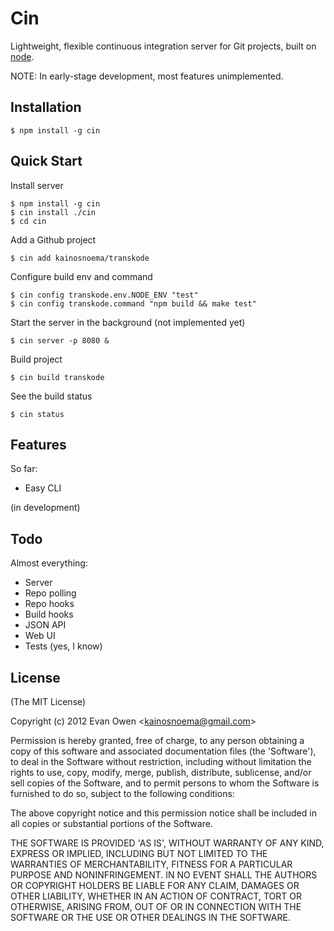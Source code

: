 # Cin

Lightweight, flexible continuous integration server for Git projects, built on [node](http://nodejs.org).

NOTE: In early-stage development, most features unimplemented.

## Installation

    $ npm install -g cin

## Quick Start

Install server

    $ npm install -g cin
    $ cin install ./cin
    $ cd cin

Add a Github project

    $ cin add kainosnoema/transkode

Configure build env and command

    $ cin config transkode.env.NODE_ENV "test"
    $ cin config transkode.command "npm build && make test"

Start the server in the background (not implemented yet)

    $ cin server -p 8080 &

Build project

    $ cin build transkode

See the build status

    $ cin status

## Features

So far:

  - Easy CLI

(in development)

## Todo

Almost everything:

  - Server
  - Repo polling
  - Repo hooks
  - Build hooks
  - JSON API
  - Web UI
  - Tests (yes, I know)

## License

(The MIT License)

Copyright (c) 2012 Evan Owen &lt;kainosnoema@gmail.com&gt;

Permission is hereby granted, free of charge, to any person obtaining
a copy of this software and associated documentation files (the
'Software'), to deal in the Software without restriction, including
without limitation the rights to use, copy, modify, merge, publish,
distribute, sublicense, and/or sell copies of the Software, and to
permit persons to whom the Software is furnished to do so, subject to
the following conditions:

The above copyright notice and this permission notice shall be
included in all copies or substantial portions of the Software.

THE SOFTWARE IS PROVIDED 'AS IS', WITHOUT WARRANTY OF ANY KIND,
EXPRESS OR IMPLIED, INCLUDING BUT NOT LIMITED TO THE WARRANTIES OF
MERCHANTABILITY, FITNESS FOR A PARTICULAR PURPOSE AND NONINFRINGEMENT.
IN NO EVENT SHALL THE AUTHORS OR COPYRIGHT HOLDERS BE LIABLE FOR ANY
CLAIM, DAMAGES OR OTHER LIABILITY, WHETHER IN AN ACTION OF CONTRACT,
TORT OR OTHERWISE, ARISING FROM, OUT OF OR IN CONNECTION WITH THE
SOFTWARE OR THE USE OR OTHER DEALINGS IN THE SOFTWARE.